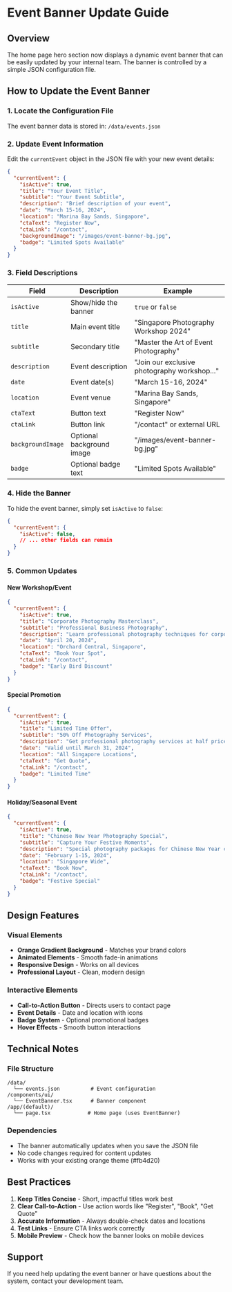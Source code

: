 # Event Banner Update Guide

## Overview
The home page hero section now displays a dynamic event banner that can be easily updated by your internal team. The banner is controlled by a simple JSON configuration file.

## How to Update the Event Banner

### 1. Locate the Configuration File
The event banner data is stored in: `/data/events.json`

### 2. Update Event Information
Edit the `currentEvent` object in the JSON file with your new event details:

```json
{
  "currentEvent": {
    "isActive": true,
    "title": "Your Event Title",
    "subtitle": "Your Event Subtitle",
    "description": "Brief description of your event",
    "date": "March 15-16, 2024",
    "location": "Marina Bay Sands, Singapore",
    "ctaText": "Register Now",
    "ctaLink": "/contact",
    "backgroundImage": "/images/event-banner-bg.jpg",
    "badge": "Limited Spots Available"
  }
}
```

### 3. Field Descriptions

| Field | Description | Example |
|-------|-------------|---------|
| `isActive` | Show/hide the banner | `true` or `false` |
| `title` | Main event title | "Singapore Photography Workshop 2024" |
| `subtitle` | Secondary title | "Master the Art of Event Photography" |
| `description` | Event description | "Join our exclusive photography workshop..." |
| `date` | Event date(s) | "March 15-16, 2024" |
| `location` | Event venue | "Marina Bay Sands, Singapore" |
| `ctaText` | Button text | "Register Now" |
| `ctaLink` | Button link | "/contact" or external URL |
| `backgroundImage` | Optional background image | "/images/event-banner-bg.jpg" |
| `badge` | Optional badge text | "Limited Spots Available" |

### 4. Hide the Banner
To hide the event banner, simply set `isActive` to `false`:

```json
{
  "currentEvent": {
    "isActive": false,
    // ... other fields can remain
  }
}
```

### 5. Common Updates

#### New Workshop/Event
```json
{
  "currentEvent": {
    "isActive": true,
    "title": "Corporate Photography Masterclass",
    "subtitle": "Professional Business Photography",
    "description": "Learn professional photography techniques for corporate events and business settings.",
    "date": "April 20, 2024",
    "location": "Orchard Central, Singapore",
    "ctaText": "Book Your Spot",
    "ctaLink": "/contact",
    "badge": "Early Bird Discount"
  }
}
```

#### Special Promotion
```json
{
  "currentEvent": {
    "isActive": true,
    "title": "Limited Time Offer",
    "subtitle": "50% Off Photography Services",
    "description": "Get professional photography services at half price. Valid until end of month.",
    "date": "Valid until March 31, 2024",
    "location": "All Singapore Locations",
    "ctaText": "Get Quote",
    "ctaLink": "/contact",
    "badge": "Limited Time"
  }
}
```

#### Holiday/Seasonal Event
```json
{
  "currentEvent": {
    "isActive": true,
    "title": "Chinese New Year Photography Special",
    "subtitle": "Capture Your Festive Moments",
    "description": "Special photography packages for Chinese New Year celebrations and family gatherings.",
    "date": "February 1-15, 2024",
    "location": "Singapore Wide",
    "ctaText": "Book Now",
    "ctaLink": "/contact",
    "badge": "Festive Special"
  }
}
```

## Design Features

### Visual Elements
- **Orange Gradient Background** - Matches your brand colors
- **Animated Elements** - Smooth fade-in animations
- **Responsive Design** - Works on all devices
- **Professional Layout** - Clean, modern design

### Interactive Elements
- **Call-to-Action Button** - Directs users to contact page
- **Event Details** - Date and location with icons
- **Badge System** - Optional promotional badges
- **Hover Effects** - Smooth button interactions

## Technical Notes

### File Structure
```
/data/
  └── events.json          # Event configuration
/components/ui/
  └── EventBanner.tsx      # Banner component
/app/(default)/
  └── page.tsx            # Home page (uses EventBanner)
```

### Dependencies
- The banner automatically updates when you save the JSON file
- No code changes required for content updates
- Works with your existing orange theme (#fb4d20)

## Best Practices

1. **Keep Titles Concise** - Short, impactful titles work best
2. **Clear Call-to-Action** - Use action words like "Register", "Book", "Get Quote"
3. **Accurate Information** - Always double-check dates and locations
4. **Test Links** - Ensure CTA links work correctly
5. **Mobile Preview** - Check how the banner looks on mobile devices

## Support
If you need help updating the event banner or have questions about the system, contact your development team.
